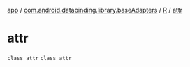 [app](../../../index.md) / [com.android.databinding.library.baseAdapters](../../index.md) / [R](../index.md) / [attr](./index.md)

# attr

`class attr`
`class attr`